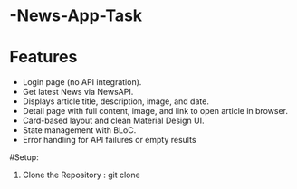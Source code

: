 # -News-App-Task
# Features
- Login page (no API integration).
- Get latest News  via NewsAPI.
- Displays article title, description, image, and date.
- Detail page with full content, image, and link to open article in browser.
- Card-based layout and clean Material Design UI.
- State management with BLoC.
- Error handling for API failures or empty results

#Setup:
1. Clone the Repository : git clone 

